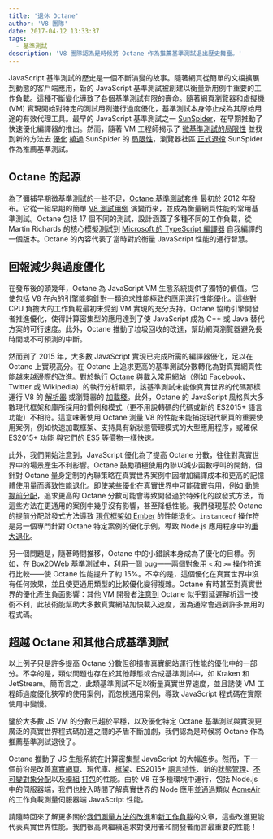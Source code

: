 ```yaml
---
title: '退休 Octane'
author: 'V8 團隊'
date: 2017-04-12 13:33:37
tags:
  - 基準測試
description: 'V8 團隊認為是時候將 Octane 作為推薦基準測試退出歷史舞臺。'
---
```

JavaScript 基準測試的歷史是一個不斷演變的故事。隨著網頁從簡單的文檔擴展到動態的客戶端應用，新的 JavaScript 基準測試被創建以衡量新用例中重要的工作負載。這種不斷變化導致了各個基準測試有限的壽命。隨著網頁瀏覽器和虛擬機 (VM) 實現開始對特定的測試用例進行過度優化，基準測試本身停止成為其原始用途的有效代理工具。最早的 JavaScript 基準測試之一 [SunSpider](https://webkit.org/perf/sunspider/sunspider.html)，在早期推動了快速優化編譯器的推出。然而，隨著 VM 工程師揭示了 [微基準測試的局限性](https://blog.mozilla.org/nnethercote/2014/06/16/a-browser-benchmarking-manifesto/) 並找到新的方法去 [優化](https://benediktmeurer.de/2016/12/16/the-truth-about-traditional-javascript-benchmarks/#the-notorious-sunspider-examples) [繞過](https://bugzilla.mozilla.org/show_bug.cgi?id=787601) SunSpider 的 [局限性](https://bugs.webkit.org/show_bug.cgi?id=63864)，瀏覽器社區 [正式退役](https://trac.webkit.org/changeset/187526/webkit) SunSpider 作為推薦基準測試。

<!--truncate-->
## Octane 的起源

為了彌補早期微基準測試的一些不足，[Octane 基準測試套件](https://developers.google.com/octane/) 最初於 2012 年發布。它從一組早期的簡單 [V8 測試用例](http://www.netchain.com/Tools/v8/) 演變而來，並成為衡量網頁性能的常用基準測試。Octane 包括 17 個不同的測試，設計涵蓋了多種不同的工作負載，從 Martin Richards 的核心模擬測試到 [Microsoft 的 TypeScript 編譯器](http://www.typescriptlang.org/) 自我編譯的一個版本。Octane 的內容代表了當時對於衡量 JavaScript 性能的通行智慧。

## 回報減少與過度優化

在發布後的頭幾年，Octane 為 JavaScript VM 生態系統提供了獨特的價值。它使包括 V8 在內的引擎能夠針對一類追求性能極致的應用進行性能優化。這些對 CPU 負擔大的工作負載最初未受到 VM 實現的充分支持。Octane 協助引擎開發者推進優化，使得計算密集型的應用達到了使 JavaScript 成為 C++ 或 Java 替代方案的可行速度。此外，Octane 推動了垃圾回收的改進，幫助網頁瀏覽器避免長時間或不可預測的中斷。

然而到了 2015 年，大多數 JavaScript 實現已完成所需的編譯器優化，足以在 Octane 上實現高分。在 Octane 上追求更高的基準測試分數轉化為對真實網頁性能越來越邊際的改進。對於執行 [Octane 與載入常用網站](/blog/real-world-performance)（例如 Facebook、Twitter 或 Wikipedia）的執行分析顯示，該基準測試未能像真實世界的代碼那樣運行 V8 的 [解析器](https://medium.com/dev-channel/javascript-start-up-performance-69200f43b201#.7v8b4jylg) 或瀏覽器的 [加載棧](https://medium.com/reloading/toward-sustainable-loading-4760957ee46f#.muk9kzxmb)。此外，Octane 的 JavaScript 風格與大多數現代框架和庫所採用的慣例和模式（更不用說轉碼的代碼或新的 ES2015+ 語言功能）不相符。這意味著使用 Octane 測量 V8 的性能未能捕捉現代網頁的重要使用案例，例如快速加載框架、支持具有新狀態管理模式的大型應用程序，或確保 ES2015+ 功能 [與它們的 ES5 等價物一樣快速](/blog/high-performance-es2015)。

此外，我們開始注意到，JavaScript 優化為了提高 Octane 分數，往往對真實世界中的場景產生不利影響。Octane 鼓勵積極使用內聯以減少函數呼叫的開銷，但針對 Octane 量身定制的內聯策略在真實世界案例中因增加編譯成本和更高的記憶體使用量而導致性能退化。即使某些優化在真實世界中可能確實有用，例如 [動態提前分配](http://dl.acm.org/citation.cfm?id=2754181)，追求更高的 Octane 分數可能會導致開發過於特殊化的啟發式方法，而這些方法在更通用的案例中幾乎沒有影響，甚至降低性能。我們發現基於 Octane 的提前分配啟發式方法導致 [現代框架如 Ember](https://bugs.chromium.org/p/v8/issues/detail?id=3665) 的性能退化。`instanceof` 操作符是另一個專門針對 Octane 特定案例的優化示例，導致 Node.js 應用程序中的[重大退化](https://github.com/nodejs/node/issues/9634)。

另一個問題是，隨著時間推移，Octane 中的小錯誤本身成為了優化的目標。例如，在 Box2DWeb 基準測試中，利用[一個 bug](http://crrev.com/1355113002)——兩個對象用 `<` 和 `>=` 操作符進行比較——使 Octane 性能提升了約 15%。不幸的是，這個優化在真實世界中沒有任何效果，並且使更通用類型的比較優化變得複雜。Octane 有時甚至對真實世界的優化產生負面影響：其他 VM 開發者[注意到](https://bugzilla.mozilla.org/show_bug.cgi?id=1162272) Octane 似乎對延遲解析這一技術不利，此技術能幫助大多數真實網站加快載入速度，因為通常會遇到許多無用的程式碼。

## 超越 Octane 和其他合成基準測試

以上例子只是許多提高 Octane 分數但卻損害真實網站運行性能的優化中的一部分。不幸的是，類似問題也存在於其他靜態或合成基準測試中，如 Kraken 和 JetStream。簡而言之，此類基準測試不足以衡量真實世界速度，並且誘使 VM 工程師過度優化狹窄的使用案例，而忽視通用案例，導致 JavaScript 程式碼在實際使用中變慢。

鑒於大多數 JS VM 的分數已趨於平穩，以及優化特定 Octane 基準測試與實現更廣泛的真實世界程式碼加速之間的矛盾不斷加劇，我們認為是時候將 Octane 作為推薦基準測試退役了。

Octane 推動了 JS 生態系統在計算密集型 JavaScript 的大幅進步。然而，下一個前沿是改善[真實網頁](/blog/real-world-performance)、現代庫、[框架](http://stateofjs.com/2016/frontend/)、ES2015+ [語言特性](/blog/high-performance-es2015)、新的[狀態管理](http://redux.js.org/)、[不可變對象分配](https://facebook.github.io/immutable-js/)以及[模組](https://webpack.github.io/) [打包](http://browserify.org/)的性能。由於 V8 在多種環境中運行，包括 Node.js 中的伺服器端，我們也投入時間了解真實世界的 Node 應用並通過類似 [AcmeAir](https://github.com/acmeair/acmeair-nodejs) 的工作負載測量伺服器端 JavaScript 性能。

請隨時回來了解更多關於[我們測量方法的改進](/blog/real-world-performance)和[新工作負載](/blog/optimizing-v8-memory)的文章，這些改進更能代表真實世界性能。我們很高興繼續追求對使用者和開發者而言最重要的性能！
